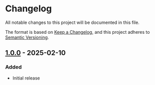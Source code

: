 # Changelog

All notable changes to this project will be documented in this file.

The format is based on [Keep a Changelog][changelog], and this project
adheres to [Semantic Versioning][semver].

[changelog]: https://keepachangelog.com/en/1.1.0/
[semver]: https://semver.org/spec/v2.0.0.html

## [1.0.0] - 2025-02-10

### Added

- Initial release

[1.0.0]: https://github.com/andersinno/odoo-pretty-module-load/releases/tag/v1.0.0
